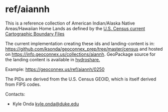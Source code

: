 ref/aiannh
===

This is a reference collection of American Indian/Alaska Native Areas/Hawaiian Home Lands as defined by the [U.S. Census current Cartographic Boundary Files](https://www.census.gov/geographies/mapping-files/time-series/geo/cartographic-boundary.html)

The current implementation creating these ids and landing-content is in: https://github.com/ksonda/geoconnex_prep/tree/master/census and hosted on https://info.geoconnex.us/collections/aiannh. GeoPackage source for the landing content is available in [hydroshare.](https://www.hydroshare.org/resource/4a22e88e689949afa1cf71ae009eaf1b/data/contents/aiannh.gpkg)

Example:
https://geoconnex.us/ref/aiannh/0250

The PIDs are derived from the U.S. Census GEOID, which is itself derived from FIPS codes. 

Contacts: 
* Kyle Onda <kyle.onda@duke.edu>
